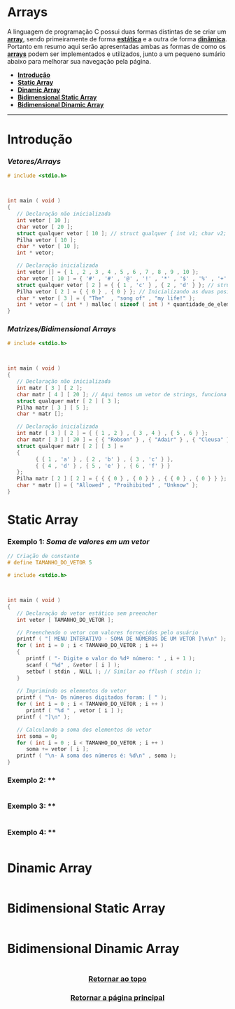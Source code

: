 # Arrays

A linguagem de programação C possui duas formas distintas de se criar um <a href="Arrays.md" title="vetor ou uma matriz">**array**</a>, sendo primeiramente de forma <a href="Arrays.md" title="o vetor/matriz possui um tamanho máximo fixo">**estática**</a> e a outra de forma <a href="Arrays.md" title="o vetor/matriz pode ser expandido ou reduzido">**dinâmica**</a>. Portanto em resumo aqui serão apresentadas ambas as formas de como os <a href="Arrays.md" title="vetores/matrizes">**arrays**</a> podem ser implementados e utilizados, junto a um pequeno sumário abaixo para melhorar sua navegação pela página.

- <a href="#introdução" title="Introdução a arrays">**Introdução**</a>
- <a href="#static-array" title="Vetor estático">**Static Array**</a>
- <a href="#dinamic-array" title="Direto">**Dinamic Array**</a>
- <a href="#bidimensional-static-array" title="Direto">**Bidimensional Static Array**</a>
- <a href="#bidimensional-dinamic-array" title="Direto">**Bidimensional Dinamic Array**</a>

---

# Introdução

### *Vetores/Arrays*
```main.c
# include <stdio.h>



int main ( void )
{
   // Declaração não inicializada
   int vetor [ 10 ];
   char vetor [ 20 ];
   struct qualquer vetor [ 10 ]; // struct qualquer { int v1; char v2; };
   Pilha vetor [ 10 ];
   char * vetor [ 10 ];
   int * vetor; 

   // Declaração inicializada
   int vetor [] = { 1 , 2 , 3 , 4 , 5 , 6 , 7 , 8 , 9 , 10 };
   char vetor [ 10 ] = { '#' , '#' , '@' , '!' , '*' , '$' , '%' , '+' , '-' , '^' };
   struct qualquer vetor [ 2 ] = { { 1 , 'c' } , { 2 , 'd' } }; // struct qualquer { int v1; char v2; };
   Pilha vetor [ 2 ] = { { 0 } , { 0 } }; // Inicializando as duas posições zeradas
   char * vetor [ 3 ] = { "The"  , "song of" , "my life!" };
   int * vetor = ( int * ) malloc ( sizeof ( int ) * quantidade_de_elementos );
}
```

### *Matrizes/Bidimensional Arrays*
```main.c
# include <stdio.h>



int main ( void )
{
   // Declaração não inicializada
   int matr [ 3 ] [ 2 ];
   char matr [ 4 ] [ 20 ]; // Aqui temos um vetor de strings, funciona similar a char * matr [ 20 ] e char ** matr;
   struct qualquer matr [ 2 ] [ 3 ];
   Pilha matr [ 3 ] [ 5 ];
   char * matr [];

   // Declaração inicializada
   int matr [ 3 ] [ 2 ] = { { 1 , 2 } , { 3 , 4 } , { 5 , 6 } };
   char matr [ 3 ] [ 20 ] = { { "Robson" } , { "Adair" } , { "Cleusa" } };
   struct qualquer matr [ 2 ] [ 3 ] =
   {
         { { 1 , 'a' } , { 2 , 'b' } , { 3 , 'c' } },
         { { 4 , 'd' } , { 5 , 'e' } , { 6 , 'f' } }
   };
   Pilha matr [ 2 ] [ 2 ] = { { { 0 } , { 0 } } , { { 0 } , { 0 } } };
   char * matr [] = { "Allowed" , "Proihibited" , "Unknow" };
}
```


# Static Array

### Exemplo 1: *Soma de valores em um vetor*
```main.c
// Criação de constante
# define TAMANHO_DO_VETOR 5

# include <stdio.h>



int main ( void )
{
   // Declaração do vetor estático sem preencher
   int vetor [ TAMANHO_DO_VETOR ];

   // Preenchendo o vetor com valores fornecidos pelo usuário
   printf ( "[ MENU INTERATIVO - SOMA DE NÚMEROS DE UM VETOR ]\n\n" );
   for ( int i = 0 ; i < TAMANHO_DO_VETOR ; i ++ )
   {
      printf ( "- Digite o valor do %dº número: " , i + 1 );
      scanf ( "%d" , &vetor [ i ] );
      setbuf ( stdin , NULL ); // Similar ao fflush ( stdin );
   }
   
   // Imprimindo os elementos do vetor
   printf ( "\n- Os números digitados foram: [ " );
   for ( int i = 0 ; i < TAMANHO_DO_VETOR ; i ++ ) 
      printf ( "%d " , vetor [ i ] );
   printf ( "]\n" );

   // Calculando a soma dos elementos do vetor
   int soma = 0;
   for ( int i = 0 ; i < TAMANHO_DO_VETOR ; i ++ ) 
      soma += vetor [ i ];
   printf ( "\n- A soma dos números é: %d\n" , soma );
}
```
### Exemplo 2: **
```main.c
```

### Exemplo 3: **
```main.c
```

### Exemplo 4: **
```main.c
```

# Dinamic Array
```main.c
```

# Bidimensional Static Array
```main.c
```

# Bidimensional Dinamic Array
```main.c
```

<h3 align="center"> <a href="#arrays" title="Voltar ao topo"> Retornar ao topo </a> </h3>
<h3 align="center"> <a href="https://github.com/AllisonJunior/Estruturas_de_Dados" title="Voltar ao menu principal"> Retornar a página principal </a> </h3>


